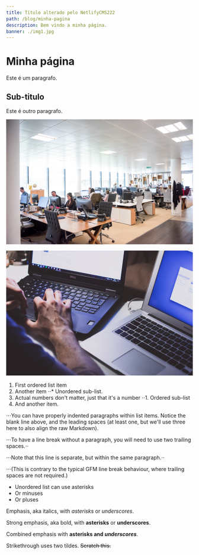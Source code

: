 ```yaml
---
title: Título alterado pelo NetlifyCMS222
path: /blog/minha-pagina
description: Bem vindo a minha página.
banner: ./img1.jpg
---
```


# Minha página

Este é um paragrafo.

## Sub-titulo

Este é outro paragrafo.

![Minha foto](./img1.jpg)

![Minha foto](../img2.jpg)

1. First ordered list item
2. Another item ⋅⋅\* Unordered sub-list.
3. Actual numbers don't matter, just that it's a number ⋅⋅1. Ordered sub-list
4. And another item.

⋅⋅⋅You can have properly indented paragraphs within list items. Notice the blank line above, and the leading spaces (at least one, but we'll use three here to also align the raw Markdown).

⋅⋅⋅To have a line break without a paragraph, you will need to use two trailing spaces.⋅⋅

⋅⋅⋅Note that this line is separate, but within the same paragraph.⋅⋅

⋅⋅⋅(This is contrary to the typical GFM line break behaviour, where trailing spaces are not required.)

- Unordered list can use asterisks
- Or minuses
- Or pluses

Emphasis, aka italics, with _asterisks_ or _underscores_.

Strong emphasis, aka bold, with **asterisks** or **underscores**.

Combined emphasis with **asterisks and _underscores_**.

Strikethrough uses two tildes. ~~Scratch this.~~
